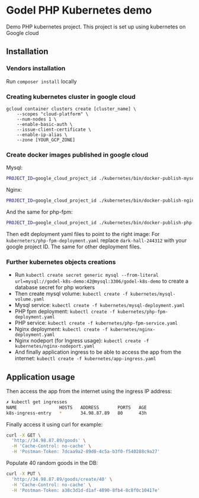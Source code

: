 # Godel PHP Kubernetes demo
Demo PHP kubernetes project.
This project is set up using kubernetes on Google cloud

## Installation

### Vendors installation
Run `composer install` locally

### Creating kubernetes cluster in google cloud
```
gcloud container clusters create [cluster_name] \
    --scopes "cloud-platform" \
    --num-nodes 1 \
    --enable-basic-auth \
    --issue-client-certificate \
    --enable-ip-alias \
    --zone [YOUR_GCP_ZONE]
```

### Create docker images published in google cloud
Mysql:
```bash
PROJECT_ID=google_cloud_project_id ./kubernetes/bin/docker-publish-mysql.sh
```
Nginx:
```bash
PROJECT_ID=google_cloud_project_id ./kubernetes/bin/docker-publish-nginx.sh
```
And the same for php-fpm:
```bash
PROJECT_ID=google_cloud_project_id ./kubernetes/bin/docker-publish-php-fpm.sh
```

Then edit deployment yaml files to point to the right image:
For `kuberneters/php-fpm-deployment.yaml` replace `dark-hall-244312` with your google project ID. The same for other deployment files.

### Further kubernetes objects creations

* Run `kubectl create secret generic mysql --from-literal url=mysql://godel-k8s-demo:42@mysql:3306/godel-k8s-demo` to create a database secret for php workers
* Then create mysql volume: `kubectl create -f kubernetes/mysql-volume.yaml`
* Mysql service: `kubectl create -f kubernetes/mysql-deployment.yaml`
* PHP fpm deployment: `kubectl create -f kubernetes/php-fpm-deployment.yaml`
* PHP service: `kubectl create -f kubernetes/php-fpm-service.yaml`
* Nginx deployment: `kubectl create -f kubernetes/nginx-deployment.yaml`
* Nginx nodeport (for Ingress usage): `kubectl create -f kubernetes/nginx-nodeport.yaml`
* And finally application ingress to be able to access the app from the internet: `kubectl create -f kubernetes/app-ingress.yaml`

## Application usage
Then access the app from the internet using the ingress IP address:
```bash
✗ kubectl get ingresses
NAME                HOSTS   ADDRESS       PORTS   AGE
k8s-ingress-entry   *       34.98.87.89   80      43h
```

Finally access it using curl for example:

```bash
curl -X GET \
  'http://34.98.87.89/goods' \
  -H 'Cache-Control: no-cache' \
  -H 'Postman-Token: 7dcaa9a2-89d0-4c5a-b3f0-f540288c9a27'
```

Populate 40 random goods in the DB:
```bash
curl -X PUT \
  'http://34.98.87.89/goods/create/40' \
  -H 'Cache-Control: no-cache' \
  -H 'Postman-Token: a38c3d1d-d1af-4890-8fb4-8c8f0c10417e'
```

